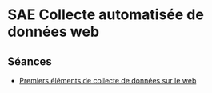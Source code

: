 # SAE Collecte automatisée de données web

<!--
- 10h de TP
- 6 heures de suivi
- Pas de soutenances
Base SIRENE à compléter par
- Coordonnées géographiques
- Informations sur le web via Google Maps
-->

<!--
- 10h de TP
- 6 heures de suivi
- Pas de soutenances
- Séances :
    1. API simple -> adresse
    2. API complexe -> avec paramètrage (à trouver)
    3. Web-scraping -> Google Maps c'est pas si mal + Lancement de la SAE -> sujet à trouver
-->

## Séances

- [Premiers éléments de collecte de données sur le web](seance1)

<!--
- TP à rendre : [Complétion de la base SIRENE avec coordonnées GPS](https://moodle.u-paris.fr/mod/assign/view.php?id=1280998)
- [Requêtage sur une API (Open Data Soft)](seance2)
- [Web-scraping avec Python](seance3)
-->
